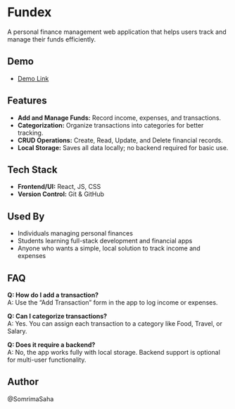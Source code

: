 # Fundex
A personal finance management web application that helps users track and manage their funds efficiently.

## Demo  
- [Demo Link](https://drive.google.com/file/d/1wzTGQ0JNgmWYiih5VCEs_Dqp2ylqxk4g/view?usp=sharing)  

## Features
- **Add and Manage Funds:** Record income, expenses, and transactions.  
- **Categorization:** Organize transactions into categories for better tracking.  
- **CRUD Operations:** Create, Read, Update, and Delete financial records.  
- **Local Storage:** Saves all data locally; no backend required for basic use.

## Tech Stack
- **Frontend/UI:** React, JS, CSS
- **Version Control:** Git & GitHub  

## Used By
- Individuals managing personal finances  
- Students learning full-stack development and financial apps  
- Anyone who wants a simple, local solution to track income and expenses  

## FAQ
**Q: How do I add a transaction?**  
A: Use the “Add Transaction” form in the app to log income or expenses.  

**Q: Can I categorize transactions?**  
A: Yes. You can assign each transaction to a category like Food, Travel, or Salary.  

**Q: Does it require a backend?**  
A: No, the app works fully with local storage. Backend support is optional for multi-user functionality.  

## Author
@SomrimaSaha




